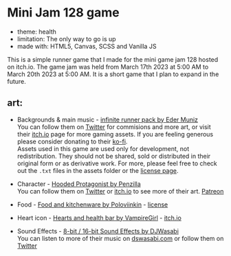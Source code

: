 # Mini Jam 128 game

- theme: health
- limitation: The only way to go is up
- made with: HTML5, Canvas, SCSS and Vanilla JS

This is a simple runner game that I made for the mini game jam 128 hosted on itch.io. The game jam was held from March 17th 2023 at 5:00 AM to March 20th 2023 at 5:00 AM. It is a short game that I plan to expand in the future.

## art:

- Backgrounds & main music - [infinite runner pack by Eder Muniz](https://edermunizz.itch.io/infinite-runner)<br>
  You can follow them on [Twitter](https://twitter.com/edermunizpixels) for commisions and more art, or visit their [itch.io](https://edermunizz.itch.io/) page for more gaming assets. If you are feeling generous please consider donating to their [ko-fi](https://ko-fi.com/edermuniz/).
  <br>
  Assets used in this game are used only for development, not redistribution. They should not be shared, sold or distributed in their original form or as derivative work. For more, please feel free to check out the `.txt` files in the assets folder or the [license page](https://edermunizlicense.carrd.co/).

- Character - [Hooded Protagonist by Penzilla](https://penzilla.itch.io/hooded-protagonist)<br> You can follow them on [Twitter](https://twitter.com/PennyPenzilla) or [itch.io](https://penzilla.itch.io/) to see more of their art. [Patreon](https://www.patreon.com/penzilla)

- Food - [Food and kitchenware by Poloviinkin](https://poloviiinkin.itch.io/food) - [license](https://creativecommons.org/licenses/by-sa/4.0/deed.ru)
- Heart icon - [Hearts and health bar by VampireGirl](https://fliflifly.itch.io/hearts-and-health-bar) - [itch.io](https://fliflifly.itch.io/)
- Sound Effects - [8-bit / 16-bit Sound Effects by DJWasabi](https://jdwasabi.itch.io/8-bit-16-bit-sound-effects-pack)<br> You can listen to more of their music on [dswasabi.com](https://www.jdwasabi.com/) or follow them on [Twitter](https://twitter.com/JDWasabi)
